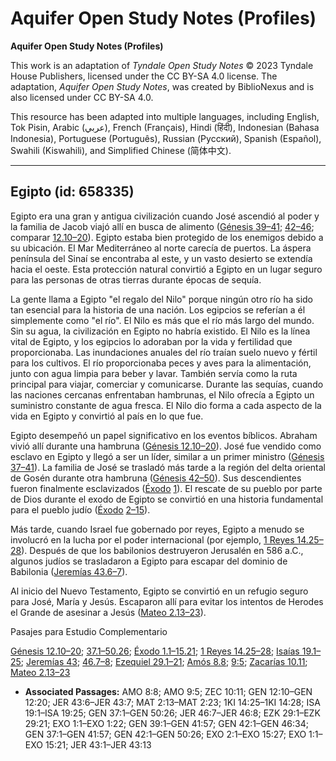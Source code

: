 # Aquifer Open Study Notes (Profiles)

**Aquifer Open Study Notes (Profiles)**

This work is an adaptation of *Tyndale Open Study Notes* © 2023 Tyndale House Publishers, licensed under the CC BY\-SA 4\.0 license. The adaptation, *Aquifer Open Study Notes*, was created by BiblioNexus and is also licensed under CC BY\-SA 4\.0\.

This resource has been adapted into multiple languages, including English, Tok Pisin, Arabic (عربي), French (Français), Hindi (हिंदी), Indonesian (Bahasa Indonesia), Portuguese (Português), Russian (Русский), Spanish (Español), Swahili (Kiswahili), and Simplified Chinese (简体中文).



--------------------------------

## Egipto (id: 658335)

Egipto era una gran y antigua civilización cuando José ascendió al poder y la familia de Jacob viajó allí en busca de alimento ([Génesis 39–41](https://ref.ly/Gen39:1-Gen41:57); [42–46](https://ref.ly/Gen42:1-Gen46:34); comparar [12\.10–20](https://ref.ly/Gen12:10-Gen12:20)). Egipto estaba bien protegido de los enemigos debido a su ubicación. El Mar Mediterráneo al norte carecía de puertos. La áspera península del Sinaí se encontraba al este, y un vasto desierto se extendía hacia el oeste. Esta protección natural convirtió a Egipto en un lugar seguro para las personas de otras tierras durante épocas de sequía.

La gente llama a Egipto "el regalo del Nilo" porque ningún otro río ha sido tan esencial para la historia de una nación. Los egipcios se referían a él simplemente como "el río". El Nilo es más que el río más largo del mundo. Sin su agua, la civilización en Egipto no habría existido. El Nilo es la línea vital de Egipto, y los egipcios lo adoraban por la vida y fertilidad que proporcionaba. Las inundaciones anuales del río traían suelo nuevo y fértil para los cultivos. El río proporcionaba peces y aves para la alimentación, junto con agua limpia para beber y lavar. También servía como la ruta principal para viajar, comerciar y comunicarse. Durante las sequías, cuando las naciones cercanas enfrentaban hambrunas, el Nilo ofrecía a Egipto un suministro constante de agua fresca. El Nilo dio forma a cada aspecto de la vida en Egipto y convirtió al país en lo que fue.

Egipto desempeñó un papel significativo en los eventos bíblicos. Abraham vivió allí durante una hambruna ([Génesis 12\.10–20](https://ref.ly/Gen12:10-Gen12:20)). José fue vendido como esclavo en Egipto y llegó a ser un líder, similar a un primer ministro ([Génesis 37–41](https://ref.ly/Gen37:1-Gen41:57)). La familia de José se trasladó más tarde a la región del delta oriental de Gosén durante otra hambruna ([Génesis 42–50](https://ref.ly/Gen42:1-Gen50:26)). Sus descendientes fueron finalmente esclavizados ([Éxodo](https://ref.ly/Exod1:1-Exod15:21) [1](https://ref.ly/Exod1:1-Exod1:22)). El rescate de su pueblo por parte de Dios durante el exodo de Egipto se convirtió en una historia fundamental para el pueblo judío ([Éxodo](https://ref.ly/Exod1:1-Exod15:21) [2–15](https://ref.ly/Exod2:1-Exod15:27)).

Más tarde, cuando Israel fue gobernado por reyes, Egipto a menudo se involucró en la lucha por el poder internacional (por ejemplo, [1 Reyes 14\.25–28](https://ref.ly/1Kgs14:25-1Kgs14:28)). Después de que los babilonios destruyeron Jerusalén en 586 a.C., algunos judíos se trasladaron a Egipto para escapar del dominio de Babilonia ([Jeremías 43\.6–7](https://ref.ly/Jer43:6-Jer43:7)).

Al inicio del Nuevo Testamento, Egipto se convirtió en un refugio seguro para José, María y Jesús. Escaparon allí para evitar los intentos de Herodes el Grande de asesinar a Jesús ([Mateo 2\.13–23](https://ref.ly/Matt2:13-Matt2:23)).

Pasajes para Estudio Complementario

[Génesis 12\.10–20](https://ref.ly/Gen12:10-Gen12:20); [37\.1–50\.26](https://ref.ly/Gen37:1-Gen50:26); [Éxodo 1\.1–15\.21](https://ref.ly/Exod1:1-Exod15:21); [1 Reyes 14\.25–28](https://ref.ly/1Kgs14:25-1Kgs14:28); [Isaías 19\.1–25](https://ref.ly/Isa19:1-Isa19:25); [Jeremías 43](https://ref.ly/Jer43:1-Jer43:13); [46\.7–8](https://ref.ly/Jer46:7-Jer46:8); [Ezequiel 29\.1–21](https://ref.ly/Ezek29:1-Ezek29:21); [Amós 8\.8](https://ref.ly/Amos8:8); [9:5](https://ref.ly/Amos9:5); [Zacarías 10\.11](https://ref.ly/Zech10:11); [Mateo 2\.13–23](https://ref.ly/Matt2:13-Matt2:23)

* **Associated Passages:** AMO 8:8; AMO 9:5; ZEC 10:11; GEN 12:10–GEN 12:20; JER 43:6–JER 43:7; MAT 2:13–MAT 2:23; 1KI 14:25–1KI 14:28; ISA 19:1–ISA 19:25; GEN 37:1–GEN 50:26; JER 46:7–JER 46:8; EZK 29:1–EZK 29:21; EXO 1:1–EXO 1:22; GEN 39:1–GEN 41:57; GEN 42:1–GEN 46:34; GEN 37:1–GEN 41:57; GEN 42:1–GEN 50:26; EXO 2:1–EXO 15:27; EXO 1:1–EXO 15:21; JER 43:1–JER 43:13

